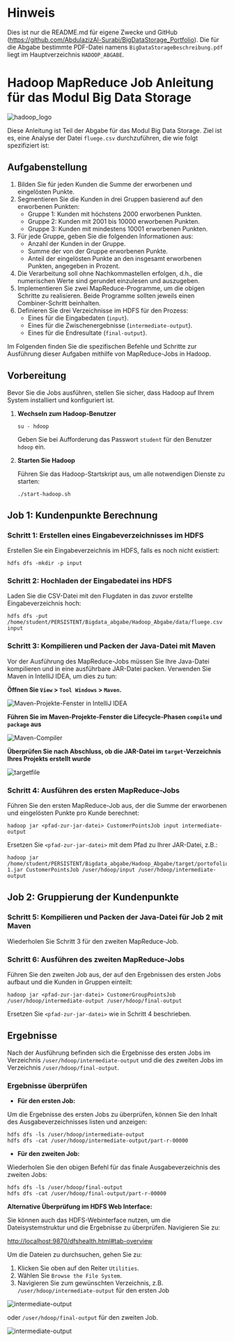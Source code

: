 # Hinweis

Dies ist nur die README.md für eigene Zwecke und GitHub (https://github.com/AbdulazizAl-Surabi/BigDataStorage_Portfolio). Die für die Abgabe bestimmte PDF-Datei namens `BigDataStorageBeschreibung.pdf` liegt im Hauptverzeichnis `HADOOP_ABGABE`.

# Hadoop MapReduce Job Anleitung für das Modul Big Data Storage

![hadoop_logo](ReadmePictures/hadoop.png)

Diese Anleitung ist Teil der Abgabe für das Modul Big Data Storage. Ziel ist es, eine Analyse der Datei `fluege.csv` durchzuführen, die wie folgt spezifiziert ist:

## Aufgabenstellung

1. Bilden Sie für jeden Kunden die Summe der erworbenen und eingelösten Punkte.
2. Segmentieren Sie die Kunden in drei Gruppen basierend auf den erworbenen Punkten:
   - Gruppe 1: Kunden mit höchstens 2000 erworbenen Punkten.
   - Gruppe 2: Kunden mit 2001 bis 10000 erworbenen Punkten.
   - Gruppe 3: Kunden mit mindestens 10001 erworbenen Punkten.
3. Für jede Gruppe, geben Sie die folgenden Informationen aus:
   - Anzahl der Kunden in der Gruppe.
   - Summe der von der Gruppe erworbenen Punkte.
   - Anteil der eingelösten Punkte an den insgesamt erworbenen Punkten, angegeben in Prozent.
4. Die Verarbeitung soll ohne Nachkommastellen erfolgen, d.h., die numerischen Werte sind gerundet einzulesen und auszugeben.
5. Implementieren Sie zwei MapReduce-Programme, um die obigen Schritte zu realisieren. Beide Programme sollten jeweils einen Combiner-Schritt beinhalten.
6. Definieren Sie drei Verzeichnisse im HDFS für den Prozess:
   - Eines für die Eingabedaten (`input`).
   - Eines für die Zwischenergebnisse (`intermediate-output`).
   - Eines für die Endresultate (`final-output`).

Im Folgenden finden Sie die spezifischen Befehle und Schritte zur Ausführung dieser Aufgaben mithilfe von MapReduce-Jobs in Hadoop.

## Vorbereitung

Bevor Sie die Jobs ausführen, stellen Sie sicher, dass Hadoop auf Ihrem System installiert und konfiguriert ist.

1. **Wechseln zum Hadoop-Benutzer**

   ```shell
   su - hdoop
   ```

   Geben Sie bei Aufforderung das Passwort `student` für den Benutzer `hdoop` ein.

2. **Starten Sie Hadoop**

   Führen Sie das Hadoop-Startskript aus, um alle notwendigen Dienste zu starten:

   ```shell
   ./start-hadoop.sh
   ```

## Job 1: Kundenpunkte Berechnung

### Schritt 1: Erstellen eines Eingabeverzeichnisses im HDFS

Erstellen Sie ein Eingabeverzeichnis im HDFS, falls es noch nicht existiert:

```shell
hdfs dfs -mkdir -p input
```

### Schritt 2: Hochladen der Eingabedatei ins HDFS

Laden Sie die CSV-Datei mit den Flugdaten in das zuvor erstellte Eingabeverzeichnis hoch:

```shell
hdfs dfs -put /home/student/PERSISTENT/Bigdata_abgabe/Hadoop_Abgabe/data/fluege.csv input
```

### Schritt 3: Kompilieren und Packen der Java-Datei mit Maven

Vor der Ausführung des MapReduce-Jobs müssen Sie Ihre Java-Datei kompilieren und in eine ausführbare JAR-Datei packen. Verwenden Sie Maven in IntelliJ IDEA, um dies zu tun:

**Öffnen Sie `View` > `Tool Windows` > `Maven`.**

![Maven-Projekte-Fenster in IntelliJ IDEA](ReadmePictures/Maven.png)

**Führen Sie im Maven-Projekte-Fenster die Lifecycle-Phasen `compile` und `package` aus**

![Maven-Compiler](ReadmePictures/compiler_UI.png)

**Überprüfen Sie nach Abschluss, ob die JAR-Datei im `target`-Verzeichnis Ihres Projekts erstellt wurde**

![targetfile](ReadmePictures/targetfile.png)

### Schritt 4: Ausführen des ersten MapReduce-Jobs

Führen Sie den ersten MapReduce-Job aus, der die Summe der erworbenen und eingelösten Punkte pro Kunde berechnet:

```shell
hadoop jar <pfad-zur-jar-datei> CustomerPointsJob input intermediate-output
```

Ersetzen Sie `<pfad-zur-jar-datei>` mit dem Pfad zu Ihrer JAR-Datei, z.B.:

```shell
hadoop jar /home/student/PERSISTENT/Bigdata_abgabe/Hadoop_Abgabe/target/portofolioBigData-1.jar CustomerPointsJob /user/hdoop/input /user/hdoop/intermediate-output
```

## Job 2: Gruppierung der Kundenpunkte

### Schritt 5: Kompilieren und Packen der Java-Datei für Job 2 mit Maven

Wiederholen Sie Schritt 3 für den zweiten MapReduce-Job.

### Schritt 6: Ausführen des zweiten MapReduce-Jobs

Führen Sie den zweiten Job aus, der auf den Ergebnissen des ersten Jobs aufbaut und die Kunden in Gruppen einteilt:

```shell
hadoop jar <pfad-zur-jar-datei> CustomerGroupPointsJob /user/hdoop/intermediate-output /user/hdoop/final-output
```

Ersetzen Sie `<pfad-zur-jar-datei>` wie in Schritt 4 beschrieben.

## Ergebnisse

Nach der Ausführung befinden sich die Ergebnisse des ersten Jobs im Verzeichnis `/user/hdoop/intermediate-output` und die des zweiten Jobs im Verzeichnis `/user/hdoop/final-output`.

### Ergebnisse überprüfen

- **Für den ersten Job:**

Um die Ergebnisse des ersten Jobs zu überprüfen, können Sie den Inhalt des Ausgabeverzeichnisses listen und anzeigen:

```shell
hdfs dfs -ls /user/hdoop/intermediate-output
hdfs dfs -cat /user/hdoop/intermediate-output/part-r-00000
```

- **Für den zweiten Job:**

Wiederholen Sie den obigen Befehl für das finale Ausgabeverzeichnis des zweiten Jobs:

```shell
hdfs dfs -ls /user/hdoop/final-output
hdfs dfs -cat /user/hdoop/final-output/part-r-00000
```

**Alternative Überprüfung im HDFS Web Interface:**

Sie können auch das HDFS-Webinterface nutzen, um die Dateisystemstruktur und die Ergebnisse zu überprüfen. Navigieren Sie zu:

[http://localhost:9870/dfshealth.html#tab-overview](http://localhost:9870/dfshealth.html#tab-overview)

Um die Dateien zu durchsuchen, gehen Sie zu:

1. Klicken Sie oben auf den Reiter `Utilities`.
2. Wählen Sie `Browse the File System`.
3. Navigieren Sie zum gewünschten Verzeichnis, z.B. `/user/hdoop/intermediate-output` für den ersten Job

![intermediate-output](ReadmePictures/intermediate-output.png)

oder `/user/hdoop/final-output` für den zweiten Job.

![intermediate-output](ReadmePictures/intermediate-output.png)
